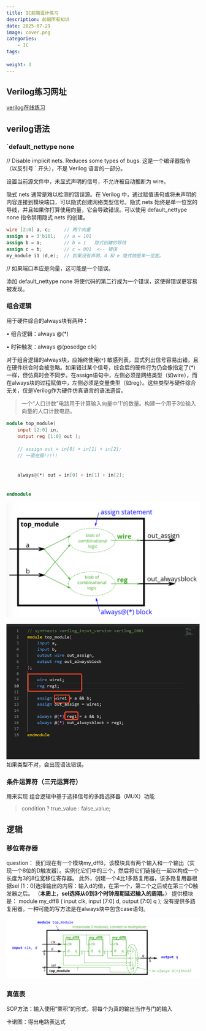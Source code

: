 ```yaml
---
title: IC前端设计练习
description: 前端所有知识
date: 2025-07-29
image: cover.png
categories:
    - IC
tags:

weight: 3
---
```


## Verilog练习网址

[verilog在线练习](https://edu.eeeknow.com/exam/lab?uname=1138b6c7f20ffa138c04c6b81515e990&clname=wx)
## verilog语法
###  `default_nettype none     
// Disable implicit nets. Reduces some types of bugs.
这是一个编译器指令（以反引号 ` 开头），不是 Verilog 语言的一部分。

设置当前源文件中，未显式声明的信号，不允许被自动推断为 wire。

隐式 nets 通常是难以检测的错误源。在 Verilog 中，通过赋值语句或将未声明的内容连接到模块端口，可以隐式创建网络类型信号。隐式 nets 始终是单一位宽的导线，并且如果你打算使用向量，它会导致错误。可以使用 default_nettype none 指令禁用隐式 nets 的创建。

```verilog
wire [2:0] a, c;     // 两个向量
assign a = 3'b101;   // a = 101
assign b = a;        // b = 1   隐式创建的导线
assign c = b;        // c = 001  <-- 错误
my_module i1 (d,e);  // 如果没有声明，d 和 e 隐式地是单一位宽。
```
// 如果端口本应是向量，这可能是一个错误。

添加 default_nettype none 将使代码的第二行成为一个错误，这使得错误更容易被发现。

### 组合逻辑
用于硬件综合的always块有两种：


 • 组合逻辑：always @(*)

 • 时钟触发：always @(posedge clk)

对于组合逻辑的always块，应始终使用(`*`) 敏感列表，显式列出信号容易出错，且在硬件综合时会被忽略。如果错过某个信号，综合后的硬件行为仍会像指定了(*)一样，但仿真时会不同步。在assign语句中，左侧必须是网络类型（如wire），而在always块的过程赋值中，左侧必须是变量类型（如reg）。这些类型与硬件综合无关，仅是Verilog作为硬件仿真语言的语法遗留。

> 一个“人口计数”电路用于计算输入向量中'1'的数量。构建一个用于3位输入向量的人口计数电路。
```verilog
module top_module( 
    input [2:0] in,
    output reg [1:0] out );

    // assign out = in[0] + in[1] + in[2];
    // 一直在报!!!!!


    always@(*) out = in[0] + in[1] + in[2];

    
endmodule
```



![alt text](image-1.png)

![alt text](image-2.png)
如果类型不对，会出现语法错误。


### 条件运算符（三元运算符）
用来实现 组合逻辑中基于选择信号的多路选择器（MUX）功能

> condition ? true_value : false_value;



## 逻辑
### 移位寄存器
question：
我们现在有一个模块my_dff8，该模块具有两个输入和一个输出（实现一个8位的D触发器）。实例化它们中的三个，然后将它们链接在一起以构成一个长度为3的8位宽移位寄存器。
此外，创建一个4比1多路复用器，该多路复用器根据sel [1：0]选择输出的内容：输入d的值，在第一个，第二个之后或在第三个D触发器之后。 （**本质上，sel选择从0到3个时钟周期延迟输入的周期。**）
提供模块是：
module my_dff8 ( input clk, input [7:0] d, output [7:0] q );
没有提供多路复用器。一种可能的写方法是在always块中包含case语句。

![移位寄存器](./image.png)

### 真值表
SOP方法：输入使用“乘积”的形式，将每个为真的输出当作与门的输入

卡诺图：得出电路表达式
